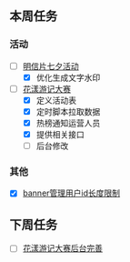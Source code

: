 ## 本周任务

### 活动
- [ ] [明信片七夕活动](https://wiki.mafengwo.cn/pages/viewpage.action?pageId=13191701)
	- [x] 优化生成文字水印
- [ ] [花漾游记大赛](https://wiki.mafengwo.cn/pages/viewpage.action?pageId=14007532)
 	- [x] 定义活动表
 	- [x] 定时脚本拉取数据
 	- [x] 热榜通知运营人员
 	- [x] 提供相关接口
	- [ ] 后台修改

### 其他
- [x] [banner管理用户id长度限制](https://jira.mafengwo.cn/browse/COMMUNITY-1706)

## 下周任务

- [ ] [花漾游记大赛后台完善](https://wiki.mafengwo.cn/pages/viewpage.action?pageId=14007532)